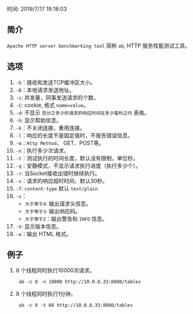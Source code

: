 时间: 2019/7/17 19:18:03

## 简介      

`Apache HTTP server benchmarking tool` 简称 `ab`, HTTP 服务性能测试工具。

##  选项  

1. `-b`：接收和发送TCP缓冲区大小。
2. `-B`：本地请求发送地址。
3. `-c`: 并发量，同事发送请求的个数。
4. `-C`: cookie, 格式 `name=value`。
5. `-d`: 不显示 `百分之多少的请求的响应时间在多少毫秒之内` 表格。
6. `-h`: 显示帮助信息。
7. `-k`：不关闭连接，重用连接。
8. `-l`：响应的长度不是固定值时，不报告错误信息。
9. `-m`：`Http Method`， GET、POST等。 
10. `-n`：执行多少次请求。
11. `-t`：测试执行的时间长度，默认没有限制，单位秒。
11. `-q`：安静模式，不显示请求执行进度（执行多少个）。
12. `-r`: 当Socket接收出错时继续执行。
13. `-s`：请求的响应超时时间，默认30秒。
14. `-T`: `content-type` 默认 `text/plain`
15. `-v`：
	* `大于等于4`: 输出请求头信息。
	* `大于等于3`: 输出响应码。
	* `大于等于2`：输出警告和 `INFO` 信息。
16. `-V`: 显示版本信息。
17. `-w`：输出 HTML 格式。

## 例子  

1. 8 个线程同时执行10000次请求。

		ab -c 8 -n 10000 http://10.0.8.33:8080/tables
2. 8 个线程同时执行1分钟。

		ab -c 8 -t 60 http://10.0.8.33:8080/tables